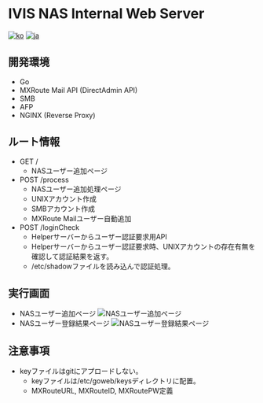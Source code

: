 # IVIS NAS Internal Web Server
[![ko](https://img.shields.io/badge/lang-ko-red.svg)](https://github.com/picel/CWNU_meal/blob/master/README.md)
[![ja](https://img.shields.io/badge/lang-ja-blue.svg)](https://github.com/picel/CWNU_meal/blob/master/README.jp.md)

## 開発環境
- Go
- MXRoute Mail API (DirectAdmin API)
- SMB
- AFP
- NGINX (Reverse Proxy)

## ルート情報
- GET /
    - NASユーザー追加ページ
- POST /process
    - NASユーザー追加処理ページ
    - UNIXアカウント作成
    - SMBアカウント作成
    - MXRoute Mailユーザー自動追加
- POST /loginCheck
    - Helperサーバーからユーザー認証要求用API
    - Helperサーバーからユーザー認証要求時、UNIXアカウントの存在有無を確認して認証結果を返す。
    - /etc/shadowファイルを読み込んで認証処理。

## 実行画面
- NASユーザー追加ページ
![NASユーザー追加ページ](https://user-images.githubusercontent.com/30901178/222890273-194bfde2-8ca2-4c21-b972-72a6d42de615.png)
- NASユーザー登録結果ページ
![NASユーザー登録結果ページ](https://user-images.githubusercontent.com/30901178/222890305-ff4eb233-0a31-48ec-b486-c6921b474bb3.png)

## 注意事項
- keyファイルはgitにアプロードしない。
    - keyファイルは/etc/goweb/keysディレクトリに配置。
    - MXRouteURL, MXRouteID, MXRoutePW定義